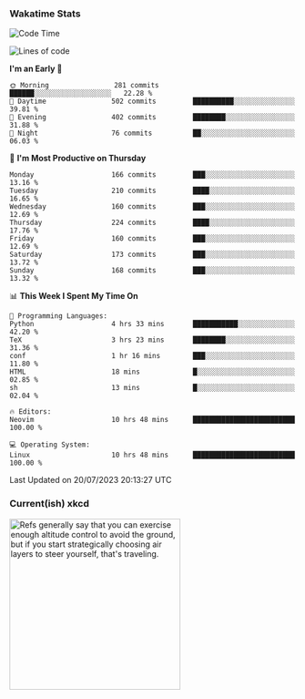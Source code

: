 ### Wakatime Stats
<!--START_SECTION:waka-->
![Code Time](http://img.shields.io/badge/Code%20Time-1%2C833%20hrs%2012%20mins-blue)

![Lines of code](https://img.shields.io/badge/From%20Hello%20World%20I%27ve%20Written-771.9%20thousand%20lines%20of%20code-blue)

**I'm an Early 🐤** 

```text
🌞 Morning                281 commits         ██████░░░░░░░░░░░░░░░░░░░   22.28 % 
🌆 Daytime                502 commits         ██████████░░░░░░░░░░░░░░░   39.81 % 
🌃 Evening                402 commits         ████████░░░░░░░░░░░░░░░░░   31.88 % 
🌙 Night                  76 commits          ██░░░░░░░░░░░░░░░░░░░░░░░   06.03 % 
```
📅 **I'm Most Productive on Thursday** 

```text
Monday                   166 commits         ███░░░░░░░░░░░░░░░░░░░░░░   13.16 % 
Tuesday                  210 commits         ████░░░░░░░░░░░░░░░░░░░░░   16.65 % 
Wednesday                160 commits         ███░░░░░░░░░░░░░░░░░░░░░░   12.69 % 
Thursday                 224 commits         ████░░░░░░░░░░░░░░░░░░░░░   17.76 % 
Friday                   160 commits         ███░░░░░░░░░░░░░░░░░░░░░░   12.69 % 
Saturday                 173 commits         ███░░░░░░░░░░░░░░░░░░░░░░   13.72 % 
Sunday                   168 commits         ███░░░░░░░░░░░░░░░░░░░░░░   13.32 % 
```


📊 **This Week I Spent My Time On** 

```text
💬 Programming Languages: 
Python                   4 hrs 33 mins       ███████████░░░░░░░░░░░░░░   42.20 % 
TeX                      3 hrs 23 mins       ████████░░░░░░░░░░░░░░░░░   31.36 % 
conf                     1 hr 16 mins        ███░░░░░░░░░░░░░░░░░░░░░░   11.80 % 
HTML                     18 mins             █░░░░░░░░░░░░░░░░░░░░░░░░   02.85 % 
sh                       13 mins             █░░░░░░░░░░░░░░░░░░░░░░░░   02.04 % 

🔥 Editors: 
Neovim                   10 hrs 48 mins      █████████████████████████   100.00 % 

💻 Operating System: 
Linux                    10 hrs 48 mins      █████████████████████████   100.00 % 
```


 Last Updated on 20/07/2023 20:13:27 UTC
<!--END_SECTION:waka-->

### Current(ish) xkcd
<a id="xkcd-a" title="Refs generally say that you can exercise enough altitude control to avoid the ground, but if you start strategically choosing air layers to steer yourself, that's traveling." href="https://www.xkcd.com" target="_blank">
        <img align="center" id="xkcd-img" src="https://imgs.xkcd.com/comics/global_atmospheric_circulation.png" alt="Refs generally say that you can exercise enough altitude control to avoid the ground, but if you start strategically choosing air layers to steer yourself, that's traveling." height=300 />
</a>
